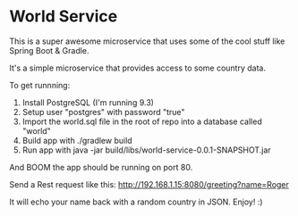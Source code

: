 # World Service

This is a super awesome microservice that uses some of the cool stuff like Spring Boot & Gradle.

It's a simple microservice that provides access to some country data.

To get runnning:

1. Install PostgreSQL (I'm running 9.3)
2. Setup user "postgres" with password "true"
3. Import the world.sql file in the root of repo into a database called "world"
4. Build app with ./gradlew build
5. Run app with java -jar build/libs/world-service-0.0.1-SNAPSHOT.jar

And BOOM the app should be running on port 80.

Send a Rest request like this: http://192.168.1.15:8080/greeting?name=Roger

It will echo your name back with a random country in JSON. Enjoy! :)
